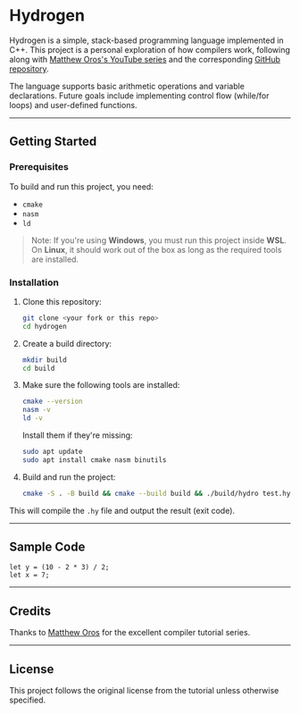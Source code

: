 # Hydrogen

Hydrogen is a simple, stack-based programming language implemented in C++. This project is a personal exploration of how compilers work, following along with [Matthew Oros's YouTube series](https://www.youtube.com/playlist?list=PLUDlas_Zy_qC7c5tCgTMYq2idyyT241qs) and the corresponding [GitHub repository](https://github.com/orosmatthew/hydrogen-cpp).

The language supports basic arithmetic operations and variable declarations. Future goals include implementing control flow (while/for loops) and user-defined functions.

---

## Getting Started

### Prerequisites

To build and run this project, you need:

* `cmake`
* `nasm`
* `ld`

> Note: If you're using **Windows**, you must run this project inside **WSL**.
> On **Linux**, it should work out of the box as long as the required tools are installed.

### Installation

1. Clone this repository:

   ```bash
   git clone <your fork or this repo>
   cd hydrogen
   ```

2. Create a build directory:

   ```bash
   mkdir build
   cd build
   ```

3. Make sure the following tools are installed:

   ```bash
   cmake --version
   nasm -v
   ld -v
   ```

   Install them if they're missing:

   ```bash
   sudo apt update
   sudo apt install cmake nasm binutils
   ```

4. Build and run the project:

   ```bash
   cmake -S . -B build && cmake --build build && ./build/hydro test.hy
   ```

This will compile the `.hy` file and output the result (exit code).

---

## Sample Code

```hy
let y = (10 - 2 * 3) / 2;
let x = 7;
```

---

## Credits

Thanks to [Matthew Oros](https://github.com/orosmatthew) for the excellent compiler tutorial series.

---

## License

This project follows the original license from the tutorial unless otherwise specified.
